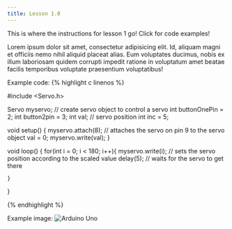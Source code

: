 ```yaml
---
title: Lesson 1.0
---
```


This is where the instructions for lesson 1 go! Click for code examples!

Lorem ipsum dolor sit amet, consectetur adipisicing elit. Id, aliquam magni et officiis nemo nihil aliquid placeat alias. Eum voluptates ducimus, nobis ex illum laboriosam quidem corrupti impedit ratione in voluptatum amet beatae facilis temporibus voluptate praesentium voluptatibus!

Example code:
{% highlight c linenos %}

#include <Servo.h>
 
Servo myservo;  // create servo object to control a servo
int buttonOnePin = 2;
int button2pin = 3;
int val;    // servo position
int inc = 5;
 
void setup()
{
  myservo.attach(8);  // attaches the servo on pin 9 to the servo object
  val = 0; 
  myservo.write(val);
}
 
void loop()
{
  for(int i = 0; i < 180; i++){ 
    myservo.write(i);                  // sets the servo position according to the scaled value
    delay(5);                           // waits for the servo to get there

    }
}

{% endhighlight %}

Example image:
![Arduino Uno](http://arduino.cc/en/uploads/Main/ArduinoUno_R3_Front_450px.jpg)